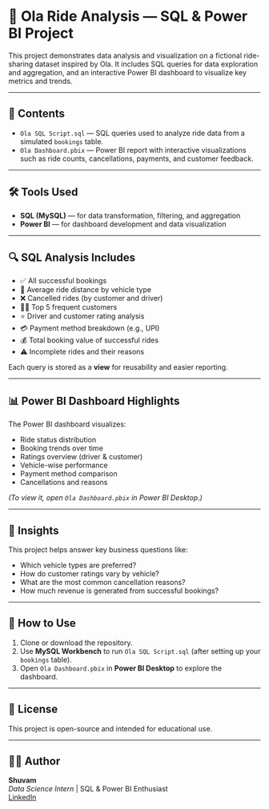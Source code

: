 # 🚖 Ola Ride Analysis — SQL & Power BI Project

This project demonstrates data analysis and visualization on a fictional ride-sharing dataset inspired by Ola. It includes SQL queries for data exploration and aggregation, and an interactive Power BI dashboard to visualize key metrics and trends.

---

## 📁 Contents

- `Ola SQL Script.sql` — SQL queries used to analyze ride data from a simulated `bookings` table.
- `Ola Dashboard.pbix` — Power BI report with interactive visualizations such as ride counts, cancellations, payments, and customer feedback.

---

## 🛠️ Tools Used

- **SQL (MySQL)** — for data transformation, filtering, and aggregation
- **Power BI** — for dashboard development and data visualization

---

## 🔍 SQL Analysis Includes

- ✅ All successful bookings
- 📏 Average ride distance by vehicle type
- ❌ Cancelled rides (by customer and driver)
- 🧑‍💼 Top 5 frequent customers
- ⭐ Driver and customer rating analysis
- 💳 Payment method breakdown (e.g., UPI)
- 💰 Total booking value of successful rides
- ⚠️ Incomplete rides and their reasons

Each query is stored as a **view** for reusability and easier reporting.

---

## 📊 Power BI Dashboard Highlights

The Power BI dashboard visualizes:

- Ride status distribution
- Booking trends over time
- Ratings overview (driver & customer)
- Vehicle-wise performance
- Payment method comparison
- Cancellations and reasons

*(To view it, open `Ola Dashboard.pbix` in Power BI Desktop.)*

---

## 🧠 Insights

This project helps answer key business questions like:

- Which vehicle types are preferred?
- How do customer ratings vary by vehicle?
- What are the most common cancellation reasons?
- How much revenue is generated from successful bookings?

---

## 📌 How to Use

1. Clone or download the repository.
2. Use **MySQL Workbench** to run `Ola SQL Script.sql` (after setting up your `bookings` table).
3. Open `Ola Dashboard.pbix` in **Power BI Desktop** to explore the dashboard.

---

## 📎 License

This project is open-source and intended for educational use.

---

## 🙋‍♂️ Author

**Shuvam**  
_Data Science Intern_ | SQL & Power BI Enthusiast  
[LinkedIn](https://www.linkedin.com/in/shuvam-chattopadhyay) 

